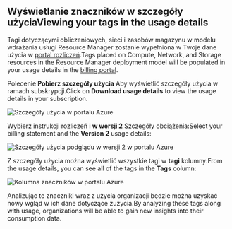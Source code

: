 


## <a name="viewing-your-tags-in-the-usage-details"></a><span data-ttu-id="d9a8d-101">Wyświetlanie znaczników w szczegóły użycia</span><span class="sxs-lookup"><span data-stu-id="d9a8d-101">Viewing your tags in the usage details</span></span>
<span data-ttu-id="d9a8d-102">Tagi dotyczącymi obliczeniowych, sieci i zasobów magazynu w modelu wdrażania usługi Resource Manager zostanie wypełniona w Twoje dane użycia w [portal rozliczeń](https://account.windowsazure.com/).</span><span class="sxs-lookup"><span data-stu-id="d9a8d-102">Tags placed on Compute, Network, and Storage resources in the Resource Manager deployment model will be populated in your usage details in the [billing portal](https://account.windowsazure.com/).</span></span>

<span data-ttu-id="d9a8d-103">Polecenie **Pobierz szczegóły użycia** Aby wyświetlić szczegóły użycia w ramach subskrypcji.</span><span class="sxs-lookup"><span data-stu-id="d9a8d-103">Click on **Download usage details** to view the usage details in your subscription.</span></span>

![Szczegóły użycia w portalu Azure](./media/virtual-machines-common-tag-usage/azure-portal-tags-usage-details.png)

<span data-ttu-id="d9a8d-105">Wybierz instrukcji rozliczeń i **w wersji 2** Szczegóły obciążenia:</span><span class="sxs-lookup"><span data-stu-id="d9a8d-105">Select your billing statement and the **Version 2** usage details:</span></span>

![Szczegóły użycia podglądu w wersji 2 w portalu Azure](./media/virtual-machines-common-tag-usage/azure-portal-version2-usage-details.png)

<span data-ttu-id="d9a8d-107">Z szczegóły użycia można wyświetlić wszystkie tagi w **tagi** kolumny:</span><span class="sxs-lookup"><span data-stu-id="d9a8d-107">From the usage details, you can see all of the tags in the **Tags** column:</span></span>

![Kolumna znaczników w portalu Azure](./media/virtual-machines-common-tag-usage/azure-portal-tags-column.png)

<span data-ttu-id="d9a8d-109">Analizując te znaczniki wraz z użycia organizacji będzie można uzyskać nowy wgląd w ich dane dotyczące zużycia.</span><span class="sxs-lookup"><span data-stu-id="d9a8d-109">By analyzing these tags along with usage, organizations will be able to gain new insights into their consumption data.</span></span>

